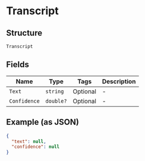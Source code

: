 
# Transcript

## Structure

`Transcript`

## Fields

| Name | Type | Tags | Description |
|  --- | --- | --- | --- |
| `Text` | `string` | Optional | - |
| `Confidence` | `double?` | Optional | - |

## Example (as JSON)

```json
{
  "text": null,
  "confidence": null
}
```

